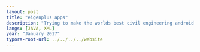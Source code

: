 ```yaml
---
layout: post
title: "eigenplus apps"
description: "Trying to make the worlds best civil engineering android apps."
langs: [JAVA, XML]
year: "January 2017"
typora-root-url: ../../../../website
---
```


